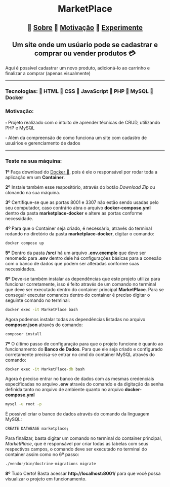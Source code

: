 <h1 align="center">MarketPlace</h1>

<h2 align="center">🔸 <a href='#Sobre'>Sobre</a> 🔸 <a href='#Motivo'>Motivação</a> 🔸 <a href='#Experimente'>Experimente</a></h2>

<h2 id='Sobre' align="center">Um site onde um usúario pode se cadastrar e comprar ou vender produtos 💳</h2>
<p>Aqui é possível cadastrar um novo produto, adicioná-lo ao carrinho e finalizar a comprar (apenas visualmente)</p>

<hr>
<h3>Tecnologias: 📑 HTML 📑 CSS 📑 JavaScript 📑 PHP 📑 MySQL 📑 Docker</h3>

<h3 id='Motivo'>Motivação:</h3>
<p> ▫️ Projeto realizado com o intuito de aprender técnicas de CRUD, utilizando PHP e MySQL</p> 
<p> ▫️ Além da compreensão de como funciona um site com cadastro de usuários e gerenciamento de dados</p> 

<hr>

<h3 id='Experimente'>Teste na sua máquina:</h3>
<p><strong>1º</strong> Faça download do <a href='https://www.docker.com/products/docker-desktop/'>Docker 🐋</a>, pois é ele o responsável por rodar toda a aplicação em um <strong>Container</strong>.</p>
<p><strong>2º</strong> Instale também esse respositório, através do botão <i>Download Zip</i> ou clonando na sua máquina.</p>
<p><strong>3º</strong> Certifique-se que as portas 8001 e 3307 não estão sendo usadas pelo seu computador, caso contrário abra o arquivo <strong>docker-compose.yml</strong> dentro da pasta <strong>marketplace-docker</strong> e altere as portas conforme necessidade.</p>
<p><strong>4º</strong> Para que o Container seja criado, é necessário, através do terminal rodando no diretório da pasta <strong>marketplace-docker</strong>, digitar o comando: <br>
  
```cmd
docker compose up
```
<p><strong>5º</strong> Dentro da pasta <strong>/src/</strong> há um arquivo <strong>.env.exemple</strong> que deve ser renomedo para <strong>.env</strong> dentro dele há configurações básicas para a conexão com o banco de dados que podem ser alteradas conforme suas necessidades.</p>
<p><strong>6º</strong> Deve-se também instalar as dependências que este projeto utiliza para funcionar corretamente, isso é feito através de um comando no terminal que deve ser executado dentro do container principal <strong>MarketPlace</strong>. Para se conseguir executar comandos dentro do container é preciso digitar o seguinte comando no terminal: </p>

```cmd
docker exec -it MarketPlace bash
```
<p>Agora podemos instalar todas as dependências listadas no arquivo <strong>composer.json</strong> através do comando:</p>

```cmd
composer install
```

<p><strong>7º</strong> O último passo de configuração para que o projeto funcione é quanto ao funcionamento do <strong>Banco de Dados</strong>. Para que ele seja criado e configurado corretamente precisa-se entrar no cmd do container MySQL através do comando: </p>

```cmd
docker exec -it MarketPlace-db bash
```

<p>Agora é preciso entrar no banco de dados com as mesmas credenciais especificadas no arquivo <strong>.env</strong> através do comando e da digitação da senha definida tanto no arquivo de ambiente quanto no arquivo <strong>docker-compose.yml</strong></p>

```cmd
mysql -u root -p
```

<p>É possível criar o banco de dados através do comando da linguagem MySQL:</p>

```cmd
CREATE DATABASE marketplace;
```
<p>Para finalizar, basta digitar um comando no terminal do container principal, <i>MarketPlace</i>, que é responsável por criar todas as tabelas com seus respectivos campos, o comando deve ser executado no terminal do container assim como no 6º passo: </p>

```cmd
./vendor/bin/doctrine-migrations migrate 
```
<p><strong>8º</strong> Tudo Certo! Basta acessar <strong>http://localhost:8001/</strong> para que você possa visualizar o projeto em funcionamento.</p>
